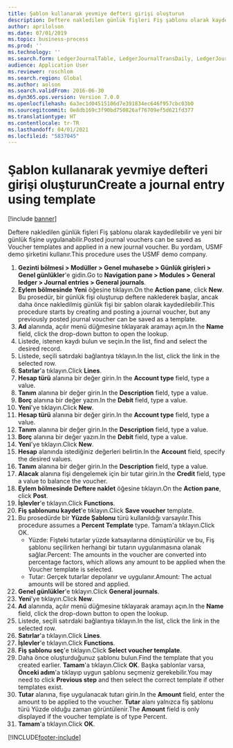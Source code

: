 ```yaml
---
title: Şablon kullanarak yevmiye defteri girişi oluşturun
description: Deftere nakledilen günlük fişleri Fiş şablonu olarak kaydedilebilir ve yeni bir günlük fişine uygulanabilir.
author: aprilolson
ms.date: 07/01/2019
ms.topic: business-process
ms.prod: ''
ms.technology: ''
ms.search.form: LedgerJournalTable, LedgerJournalTransDaily, LedgerJournalTransVoucherTemplate
audience: Application User
ms.reviewer: roschlom
ms.search.region: Global
ms.author: aolson
ms.search.validFrom: 2016-06-30
ms.dyn365.ops.version: Version 7.0.0
ms.openlocfilehash: 6a3ec1d04515106d7e391834ec646f957cbc03b0
ms.sourcegitcommit: 0e8db169c3f90bd750826af76709ef5d621fd377
ms.translationtype: HT
ms.contentlocale: tr-TR
ms.lasthandoff: 04/01/2021
ms.locfileid: "5837045"
---
```

# <a name="create-a-journal-entry-using-template"></a><span data-ttu-id="bbf4c-103">Şablon kullanarak yevmiye defteri girişi oluşturun</span><span class="sxs-lookup"><span data-stu-id="bbf4c-103">Create a journal entry using template</span></span>

[!include [banner](../../includes/banner.md)]

<span data-ttu-id="bbf4c-104">Deftere nakledilen günlük fişleri Fiş şablonu olarak kaydedilebilir ve yeni bir günlük fişine uygulanabilir.</span><span class="sxs-lookup"><span data-stu-id="bbf4c-104">Posted journal vouchers can be saved as Voucher templates and applied in a new journal voucher.</span></span> <span data-ttu-id="bbf4c-105">Bu yordam, USMF demo şirketini kullanır.</span><span class="sxs-lookup"><span data-stu-id="bbf4c-105">This procedure uses the USMF demo company.</span></span>

1. <span data-ttu-id="bbf4c-106">**Gezinti bölmesi > Modüller > Genel muhasebe > Günlük girişleri > Genel günlükler**'e gidin.</span><span class="sxs-lookup"><span data-stu-id="bbf4c-106">Go to **Navigation pane > Modules > General ledger > Journal entries > General journals**.</span></span>
2. <span data-ttu-id="bbf4c-107">**Eylem bölmesinde** **Yeni** öğesine tıklayın.</span><span class="sxs-lookup"><span data-stu-id="bbf4c-107">On the **Action pane**, click **New**.</span></span> <span data-ttu-id="bbf4c-108">Bu prosedür, bir günlük fişi oluşturup deftere naklederek başlar, ancak daha önce nakledilmiş günlük fişi bir şablon olarak kaydedilebilir.</span><span class="sxs-lookup"><span data-stu-id="bbf4c-108">This procedure starts by creating and posting a journal voucher, but any previously posted journal voucher can be saved as a template.</span></span>  
3. <span data-ttu-id="bbf4c-109">**Ad** alanında, açılır menü düğmesine tıklayarak aramayı açın.</span><span class="sxs-lookup"><span data-stu-id="bbf4c-109">In the **Name** field, click the drop-down button to open the lookup.</span></span>
4. <span data-ttu-id="bbf4c-110">Listede, istenen kaydı bulun ve seçin.</span><span class="sxs-lookup"><span data-stu-id="bbf4c-110">In the list, find and select the desired record.</span></span>
5. <span data-ttu-id="bbf4c-111">Listede, seçili satırdaki bağlantıya tıklayın.</span><span class="sxs-lookup"><span data-stu-id="bbf4c-111">In the list, click the link in the selected row.</span></span>
6. <span data-ttu-id="bbf4c-112">**Satırlar**'a tıklayın.</span><span class="sxs-lookup"><span data-stu-id="bbf4c-112">Click **Lines**.</span></span>
7. <span data-ttu-id="bbf4c-113">**Hesap türü** alanına bir değer girin.</span><span class="sxs-lookup"><span data-stu-id="bbf4c-113">In the **Account type** field, type a value.</span></span>
8. <span data-ttu-id="bbf4c-114">**Tanım** alanına bir değer girin.</span><span class="sxs-lookup"><span data-stu-id="bbf4c-114">In the **Description** field, type a value.</span></span>
9. <span data-ttu-id="bbf4c-115">**Borç** alanına bir değer yazın.</span><span class="sxs-lookup"><span data-stu-id="bbf4c-115">In the **Debit** field, type a value.</span></span>
10. <span data-ttu-id="bbf4c-116">**Yeni**'ye tıklayın.</span><span class="sxs-lookup"><span data-stu-id="bbf4c-116">Click **New**.</span></span>
11. <span data-ttu-id="bbf4c-117">**Hesap türü** alanına bir değer girin.</span><span class="sxs-lookup"><span data-stu-id="bbf4c-117">In the **Account type** field, type a value.</span></span>
12. <span data-ttu-id="bbf4c-118">**Tanım** alanına bir değer girin.</span><span class="sxs-lookup"><span data-stu-id="bbf4c-118">In the **Description** field, type a value.</span></span>
13. <span data-ttu-id="bbf4c-119">**Borç** alanına bir değer yazın.</span><span class="sxs-lookup"><span data-stu-id="bbf4c-119">In the **Debit** field, type a value.</span></span>
14. <span data-ttu-id="bbf4c-120">**Yeni**'ye tıklayın.</span><span class="sxs-lookup"><span data-stu-id="bbf4c-120">Click **New**.</span></span>
14. <span data-ttu-id="bbf4c-121">**Hesap** alanında istediğiniz değerleri belirtin.</span><span class="sxs-lookup"><span data-stu-id="bbf4c-121">In the **Account** field, specify the desired values.</span></span>
15. <span data-ttu-id="bbf4c-122">**Tanım** alanına bir değer girin.</span><span class="sxs-lookup"><span data-stu-id="bbf4c-122">In the **Description** field, type a value.</span></span>
16. <span data-ttu-id="bbf4c-123">**Alacak** alanına fişi dengelemek için bir tutar girin.</span><span class="sxs-lookup"><span data-stu-id="bbf4c-123">In the **Credit** field, type a value to balance the voucher.</span></span>
17. <span data-ttu-id="bbf4c-124">**Eylem bölmesinde** **Deftere naklet** öğesine tıklayın.</span><span class="sxs-lookup"><span data-stu-id="bbf4c-124">On the **Action pane**, click **Post**.</span></span>
18. <span data-ttu-id="bbf4c-125">**İşlevler**'e tıklayın.</span><span class="sxs-lookup"><span data-stu-id="bbf4c-125">Click **Functions**.</span></span>
19. <span data-ttu-id="bbf4c-126">**Fiş şablonunu kaydet**'e tıklayın.</span><span class="sxs-lookup"><span data-stu-id="bbf4c-126">Click **Save voucher** template.</span></span>
20. <span data-ttu-id="bbf4c-127">Bu prosedürde bir **Yüzde Şablonu** türü kullanıldığı varsayılır.</span><span class="sxs-lookup"><span data-stu-id="bbf4c-127">This procedure assumes a **Percent Template** type.</span></span> <span data-ttu-id="bbf4c-128">Tamam'a tıklayın.</span><span class="sxs-lookup"><span data-stu-id="bbf4c-128">Click OK.</span></span>
    - <span data-ttu-id="bbf4c-129">Yüzde: Fişteki tutarlar yüzde katsayılarına dönüştürülür ve bu, Fiş şablonu seçilirken herhangi bir tutarın uygulanmasına olanak sağlar.</span><span class="sxs-lookup"><span data-stu-id="bbf4c-129">Percent: The amounts in the voucher are converted into percentage factors, which allows any amount to be applied when the Voucher template is selected.</span></span>
    - <span data-ttu-id="bbf4c-130">Tutar: Gerçek tutarlar depolanır ve uygulanır.</span><span class="sxs-lookup"><span data-stu-id="bbf4c-130">Amount: The actual amounts will be stored and applied.</span></span>  
21. <span data-ttu-id="bbf4c-131">**Genel günlükler**'e tıklayın.</span><span class="sxs-lookup"><span data-stu-id="bbf4c-131">Click **General journals**.</span></span>
22. <span data-ttu-id="bbf4c-132">**Yeni**'ye tıklayın.</span><span class="sxs-lookup"><span data-stu-id="bbf4c-132">Click **New**.</span></span>
23. <span data-ttu-id="bbf4c-133">**Ad** alanında, açılır menü düğmesine tıklayarak aramayı açın.</span><span class="sxs-lookup"><span data-stu-id="bbf4c-133">In the **Name** field, click the drop-down button to open the lookup.</span></span>
24. <span data-ttu-id="bbf4c-134">Listede, seçili satırdaki bağlantıya tıklayın.</span><span class="sxs-lookup"><span data-stu-id="bbf4c-134">In the list, click the link in the selected row.</span></span>
25. <span data-ttu-id="bbf4c-135">**Satırlar**'a tıklayın.</span><span class="sxs-lookup"><span data-stu-id="bbf4c-135">Click **Lines**.</span></span>
26. <span data-ttu-id="bbf4c-136">**İşlevler**'e tıklayın.</span><span class="sxs-lookup"><span data-stu-id="bbf4c-136">Click **Functions**.</span></span>
27. <span data-ttu-id="bbf4c-137">**Fiş şablonu seç**'e tıklayın.</span><span class="sxs-lookup"><span data-stu-id="bbf4c-137">Click **Select voucher template**.</span></span>
28. <span data-ttu-id="bbf4c-138">Daha önce oluşturduğunuz şablonu bulun.</span><span class="sxs-lookup"><span data-stu-id="bbf4c-138">Find the template that you created earlier.</span></span> <span data-ttu-id="bbf4c-139">**Tamam**'a tıklayın.</span><span class="sxs-lookup"><span data-stu-id="bbf4c-139">Click **OK**.</span></span> <span data-ttu-id="bbf4c-140">Başka şablonlar varsa, **Önceki adım**'a tıklayıp uygun şablonu seçmeniz gerekebilir.</span><span class="sxs-lookup"><span data-stu-id="bbf4c-140">You may need to click **Previous step** and then select the correct template if other templates exist.</span></span>  
29. <span data-ttu-id="bbf4c-141">**Tutar** alanına, fişe uygulanacak tutarı girin.</span><span class="sxs-lookup"><span data-stu-id="bbf4c-141">In the **Amount** field, enter the amount to be applied to the voucher.</span></span> <span data-ttu-id="bbf4c-142">**Tutar** alanı yalnızca fiş şablonu türü Yüzde olduğu zaman görüntülenir.</span><span class="sxs-lookup"><span data-stu-id="bbf4c-142">The **Amount** field is only displayed if the voucher template is of type Percent.</span></span>  
30. <span data-ttu-id="bbf4c-143">**Tamam**'a tıklayın.</span><span class="sxs-lookup"><span data-stu-id="bbf4c-143">Click **OK**.</span></span>



[!INCLUDE[footer-include](../../../includes/footer-banner.md)]